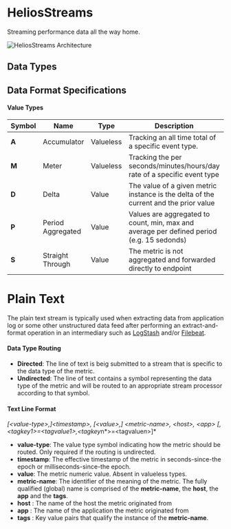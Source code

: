 # HeliosStreams
Streaming performance data all the way home.

![HeliosStreams Architecture][1]

## Data Types

## Data Format Specifications

#### Value Types

 Symbol | Name | Type | Description | Parameters
-------- | -------- | -------- | -------- | --------
 **A** | Accumulator | Valueless | Tracking an all time total of a specific event type. | None
 **M** | Meter | Valueless | Tracking the per seconds/minutes/hours/day rate of a specific event type | None
 **D** | Delta | Value | The value of a given metric instance is the delta of the current and the prior value | **TBD**
 **P** | Period Aggregated | Value | Values are aggregated to count, min, max and average per defined period (e.g. 15 sedonds)  | **TBD**
 **S** | Straight Through | Value | The metric is not aggregated and forwarded directly to endpoint | None


# Plain Text

The plain text stream is typically used when extracting data from application log or some other unstructured data feed after performing an extract-and-format operation in an intermediary such as [LogStash](https://www.elastic.co/products/logstash) and/or [Filebeat](https://www.elastic.co/products/beats/filebeat).

#### Data Type Routing
- **Directed**: The line of text is beig submitted to a stream that is specific to the data type of the metric.
- **Undirected**: The line of text  contains a symbol representing the data type of the metric and will be routed to an appropriate stream processor according to that symbol.

#### Text Line Format

*\[&lt;value-type&gt;,\]&lt;timestamp&gt;, \[&lt;value&gt;,\] &lt;metric-name&gt;, &lt;host&gt;, &lt;app&gt; \[,&lt;tagkey1&gt;=&lt;tagvalue1&gt;,&lt;tagkey*n*&gt;=&lt;tagvalue*n*&gt;\]*

- **value-type**: The value type symbol indicating how the metric should be routed. Only required if the routing is undirected.
- **timestamp**: The effective timestamp of the metric in seconds-since-the epoch or milliseconds-since-the epoch.
- **value**: The metric numeric value. Absent in valueless types.
- **metric-name**: The identifier of the meaning of the metric. The fully qualified (global) name is comprised of the **metric-name**, the **host**, the **app** and the **tags**.
- **host** : The name of the host the metric originated from
- **app** : The name of the application the metric originated from
- **tags** : Key value pairs that qualify the instance of the **metric-name**.

[1]: https://cloud.githubusercontent.com/assets/597608/22244861/32a45b8a-e1fb-11e6-9198-ca1b4ff9029b.png




